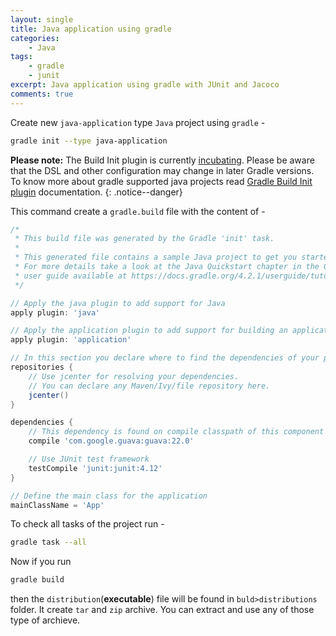 ```yaml
---
layout: single
title: Java application using gradle
categories:
    - Java
tags:
    - gradle
    - junit
excerpt: Java application using gradle with JUnit and Jacoco
comments: true
---
```


Create new `java-application` type `Java` project using `gradle` -

```bash
gradle init --type java-application
```

**Please note:** The Build Init plugin is currently [incubating](https://docs.gradle.org/current/userguide/feature_lifecycle.html). Please be aware that the DSL and other configuration may change in later Gradle versions. To know more about gradle supported java projects read [Gradle Build Init plugin](https://docs.gradle.org/current/userguide/build_init_plugin.html) documentation.
{: .notice--danger}


This command create a `gradle.build` file with the content of -

```gradle
/*
 * This build file was generated by the Gradle 'init' task.
 *
 * This generated file contains a sample Java project to get you started.
 * For more details take a look at the Java Quickstart chapter in the Gradle
 * user guide available at https://docs.gradle.org/4.2.1/userguide/tutorial_java_projects.html
 */

// Apply the java plugin to add support for Java
apply plugin: 'java'

// Apply the application plugin to add support for building an application
apply plugin: 'application'

// In this section you declare where to find the dependencies of your project
repositories {
    // Use jcenter for resolving your dependencies.
    // You can declare any Maven/Ivy/file repository here.
    jcenter()
}

dependencies {
    // This dependency is found on compile classpath of this component and consumers.
    compile 'com.google.guava:guava:22.0'

    // Use JUnit test framework
    testCompile 'junit:junit:4.12'
}

// Define the main class for the application
mainClassName = 'App'
```

To check all tasks of the project run -

```bash
gradle task --all
```

Now if you run

```bash
gradle build
```

then the `distribution`(**executable**) file will be found in  `buld>distributions` folder. It create `tar` and `zip` archive. You can extract and use any of those type of archieve.
